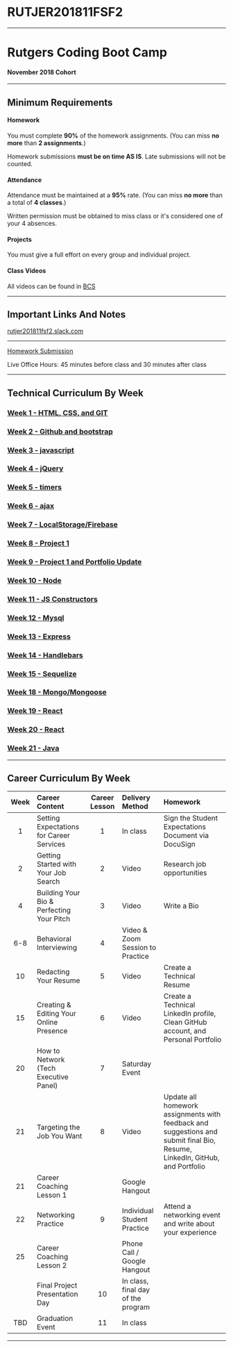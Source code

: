 # RUTJER201811FSF2

-----------------------------------------
# Rutgers Coding Boot Camp

#### November 2018 Cohort 


-----------------------------------------


## Minimum Requirements


#### Homework


You must complete **90%** of the homework assignments. (You can miss **no more** than **2 assignments**.)


Homework submissions **must be on time AS IS**. Late submissions will not be counted.


#### Attendance


Attendance must be maintained at a **95%** rate. (You can miss **no more** than a total of **4 classes**.)


Written permission must be obtained to miss class or it's considered one of your 4 absences.


#### Projects


You must give a full effort on every group and individual project.


#### Class Videos

All videos can be found in [BCS](https://www.bootcampspot-v2.com/)

-----------------------------------------


## Important Links And Notes


[rutjer201811fsf2.slack.com](https://rutjer201811fsf2.slack.com)

-----------------------------------------


[Homework Submission](http://bootcampspot-v2.com)


Live Office Hours: 45 minutes before class and 30 minutes after class


-----------------------------------------
## Technical Curriculum By Week

### [Week 1 - HTML, CSS, and GIT](class-content/01-html-git-css/Supplemental/StudentGuide.md)
### [Week 2 - Github and bootstrap](class-content/02-css-bootstrap/Supplemental/StudentGuide.md)
### [Week 3 - javascript](class-content/03-javascript/Supplemental/StudentGuide.md)
### [Week 4 - jQuery](class-content/04-jquery/Supplemental/StudentGuide.md)
### [Week 5 - timers](class-content/05-timers/Supplemental/StudentGuide.md)
### [Week 6 - ajax](class-content/06-ajax/Supplemental/StudentGuide.md)
### [Week 7 - LocalStorage/Firebase](class-content/07-firebase/Supplemental/StudentGuide.md)
### [Week 8 - Project 1](projects/p1-api)
### [Week 9 - Project 1 and Portfolio Update](projects/portfolio-update-1/README.md)
### [Week 10 - Node](class-content/10-nodejs/Supplemental/StudentGuide.md)
### [Week 11 - JS Constructors](class-content/11-js-constructors/Supplemental/StudentGuide.md)
### [Week 12 - Mysql](class-content/12-mysql/Supplemental/StudentGuide.md)
### [Week 13 - Express](class-content/13-express/Supplemental/StudentGuide.md)
### [Week 14 - Handlebars](class-content/14-handlebars/Supplemental/StudentGuide.md)
### [Week 15 - Sequelize](class-content/15-sequelize/Supplemental/StudentGuide.md)
### [Week 18 - Mongo/Mongoose](class-content/18-mongo-mongoose/Supplemental/StudentGuide.md)
### [Week 19 - React](class-content/19-react/Supplemental/StudentGuide.md)
### [Week 20 - React](class-content/20-react/Supplemental/StudentGuide.md)
### [Week 21 - Java](class-content/21-java/Supplemental/StudentGuide.md)
-----------------------------------------
## Career Curriculum By Week

| Week  | Career Content | Career Lesson | Delivery Method | Homework |
| :---: | :--------------| :------------:| :-------------- |:---------| 
| 1   | Setting Expectations for Career Services  | 1  | In class                           | Sign the Student Expectations Document via DocuSign                                                                          |
| 2   | Getting Started with Your Job Search      | 2  | Video                              | Research job opportunities                                                                                                   |
| 4   | Building Your Bio & Perfecting Your Pitch | 3  | Video                              | Write a Bio                                                                                                                  |
| 6-8 | Behavioral Interviewing                   | 4  | Video & Zoom Session to Practice   |                                                                                                                              |
| 10  | Redacting Your Resume                     | 5  | Video                              | Create a Technical Resume                                                                                                    |
| 15  | Creating & Editing Your Online Presence   | 6  | Video                              | Create a Technical LinkedIn profile, Clean GitHub account, and Personal Portfolio                                            |
| 20  | How to Network (Tech Executive Panel)     | 7  | Saturday Event                     |                                                                                                                              |
| 21  | Targeting the Job You Want                | 8  | Video                              | Update all homework assignments with feedback and suggestions and submit final Bio, Resume, LinkedIn, GitHub, and Portfolio  |
| 21  | Career Coaching Lesson 1                  |    | Google Hangout                     |                                                                                                                              |
| 22  | Networking Practice                       | 9  | Individual Student Practice        | Attend a networking event and write about your experience                                                                    |
| 25  | Career Coaching Lesson 2                  |    | Phone Call / Google Hangout        |                                                                                                                              |
|     | Final Project Presentation Day            | 10 | In class, final day of the program |                                                                                                                              | 
| TBD | Graduation Event                          | 11 | In class                           |                                                                                                                              | 

-----------------------------------------


